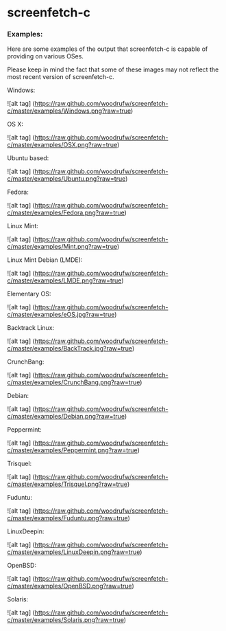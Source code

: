 screenfetch-c
=============

### Examples:

Here are some examples of the output that screenfetch-c is capable of providing on various OSes.

Please keep in mind the fact that some of these images may not reflect the most recent version of screenfetch-c.


Windows:


![alt tag] (https://raw.github.com/woodrufw/screenfetch-c/master/examples/Windows.png?raw=true)

OS X:


![alt tag] (https://raw.github.com/woodrufw/screenfetch-c/master/examples/OSX.png?raw=true)

Ubuntu based:


![alt tag] (https://raw.github.com/woodrufw/screenfetch-c/master/examples/Ubuntu.png?raw=true)

Fedora:


![alt tag] (https://raw.github.com/woodrufw/screenfetch-c/master/examples/Fedora.png?raw=true)

Linux Mint:


![alt tag] (https://raw.github.com/woodrufw/screenfetch-c/master/examples/Mint.png?raw=true)

Linux Mint Debian (LMDE):


![alt tag] (https://raw.github.com/woodrufw/screenfetch-c/master/examples/LMDE.png?raw=true)

Elementary OS:


![alt tag] (https://raw.github.com/woodrufw/screenfetch-c/master/examples/eOS.jpg?raw=true)

Backtrack Linux:


![alt tag] (https://raw.github.com/woodrufw/screenfetch-c/master/examples/BackTrack.jpg?raw=true)

CrunchBang:


![alt tag] (https://raw.github.com/woodrufw/screenfetch-c/master/examples/CrunchBang.png?raw=true)

Debian:


![alt tag] (https://raw.github.com/woodrufw/screenfetch-c/master/examples/Debian.png?raw=true)

Peppermint:


![alt tag] (https://raw.github.com/woodrufw/screenfetch-c/master/examples/Peppermint.png?raw=true)

Trisquel:


![alt tag] (https://raw.github.com/woodrufw/screenfetch-c/master/examples/Trisquel.png?raw=true)

Fuduntu:


![alt tag] (https://raw.github.com/woodrufw/screenfetch-c/master/examples/Fuduntu.png?raw=true)

LinuxDeepin:


![alt tag] (https://raw.github.com/woodrufw/screenfetch-c/master/examples/LinuxDeepin.png?raw=true)

OpenBSD:


![alt tag] (https://raw.github.com/woodrufw/screenfetch-c/master/examples/OpenBSD.png?raw=true)

Solaris:

![alt tag] (https://raw.github.com/woodrufw/screenfetch-c/master/examples/Solaris.png?raw=true)
